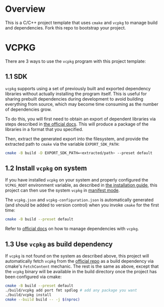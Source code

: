 # Overview

This is a C/C++ project template that uses `cmake` and `vcpkg` to manage build and dependencies. Fork this repo to bootstrap your project.

# VCPKG

There are 3 ways to use the `vcpkg` program with this project template:

## 1.1 SDK

`vcpkg` supports using a set of previously built and exported dependency libraries without actually installing the program itself. This is useful for sharing prebuilt dependencies during development to avoid building everything from source, which may become time consuming as the number of dependencies grow.

To do this, you will first need to obtain an export of dependent libraries via steps described in [the official docs](https://learn.microsoft.com/en-us/vcpkg/commands/export). This will produce a package of the libraries in a format that you specified.

Then, extract the generated export into the filesystem, and provide the extracted path to `cmake` via the variable `EXPORT_SDK_PATH`:

```bash
cmake -B build -D EXPORT_SDK_PATH=<extracted/path> --preset default
```

## 1.2 Install `vcpkg` on system

If you have installed `vcpkg` on your system and properly configured the `VCPKG_ROOT` environment variable, as described in [the installation guide](https://learn.microsoft.com/en-us/vcpkg/get_started/get-started?pivots=shell-bash), this project can then use the system `vcpkg` in [manifest mode](https://learn.microsoft.com/en-us/vcpkg/concepts/manifest-mode).

The `vcpkg.json` and `vcpkg-configuration.json` is automatically generated (and should be added to version control) when you invoke `cmake` for the first time:

```bash
cmake -B build --preset default
```

Refer to [official docs](https://learn.microsoft.com/en-us/vcpkg/) on how to manage dependencies with `vcpkg`.

## 1.3 Use `vcpkg` as build dependency

If `vcpkg` is not found on the system as described above, this project will automatically fetch `vcpkg` from the [official repo](https://github.com/microsoft/vcpkg) as a build dependency via cmake's `FetchContent` mechanic. The rest is the same as above, except that the `vcpkg` binary will be available in the build directory once the project has been configured via cmake:

```bash
cmake -B build --preset default
./build/vcpkg add port fmt spdlog # add any package you want
./build/vcpkg install
cmake --build build -- -j $(nproc)
```
